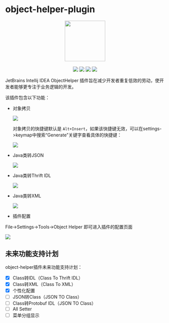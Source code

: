 # object-helper-plugin

<div align="center">
    <a href="https://plugins.jetbrains.com/plugin/15788-objecthelper" style="text-decoration:none"><img src="./src/main/resources/META-INF/pluginIcon.svg" width="128px"></a>
</div>
<br/>
<div align="center">
	<img src="https://img.shields.io/badge/version-v1.3.0-blue">
	<img src="https://img.shields.io/badge/license-Apache%202-red">
	<img src="https://img.shields.io/badge/size-600%20kB-yellowgreen">
	<img src="https://img.shields.io/badge/downloads-3.1k-green">
</div>

JetBrains Intellij IDEA ObjectHelper 插件旨在减少开发者重复低效的劳动，使开发者能够更专注于业务逻辑的开发。

该插件包含以下功能：

- 对象拷贝

  ![](https://image.bigcoder.cn/7fce876e-fa94-4780-bb14-584068c35963.gif)

  对象拷贝的快捷键默认是 `Alt+Insert`，如果该快捷键无效，可以在settings->keymap中搜索“Generate”关键字查看具体的快捷键：

  ![](https://image.bigcoder.cn/20220916173117.png)

- Java类转JSON

  ![](https://image.bigcoder.cn/20210227223302.gif)

- Java类转Thrift IDL

  ![](https://image.bigcoder.cn/6eee7a02-8e4e-4f11-9b8c-81d661a920c5.gif)

- Java类转XML

  ![](https://image.bigcoder.cn/20220916170144.gif)

- 插件配置

File->Settings->Tools->Object Helper 即可进入插件的配置页面

![](https://image.bigcoder.cn/20220916173227.png)

## 未来功能支持计划

object-helper插件未来功能支持计划：

- [x] Class转IDL（Class To Thrift IDL）
- [x] Class转XML（Class To XML）
- [x] 个性化配置
- [ ] JSON转Class（JSON TO Class）
- [ ] Class转Protobuf IDL（JSON TO Class）
- [ ] All Setter
- [ ] 菜单分组显示
